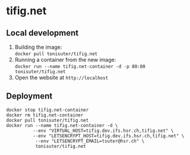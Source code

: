 # tifig.net

## Local development
 1. Building the image:  
 ```docker pull tonisuter/tifig.net```
 2. Running a container from the new image:  
 ```docker run --name tifig.net-container -d -p 80:80 tonisuter/tifig.net```
 3. Open the website at `http://localhost`

## Deployment
```
docker stop tifig.net-container
docker rm tifig.net-container
docker pull tonisuter/tifig.net
docker run --name tifig.net-container -d \
          --env "VIRTUAL_HOST=tifig.dev.ifs.hsr.ch,tifig.net" \
          --env "LETSENCRYPT_HOST=tifig.dev.ifs.hsr.ch,tifig.net" \
           --env "LETSENCRYPT_EMAIL=tsuter@hsr.ch" \
           tonisuter/tifig.net
```
